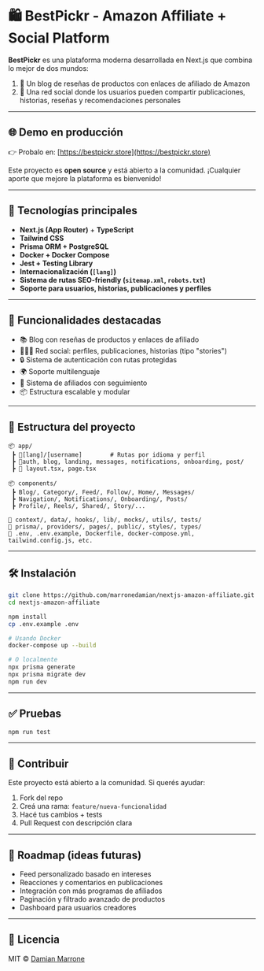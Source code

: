 # 🛍️ BestPickr - Amazon Affiliate + Social Platform

**BestPickr** es una plataforma moderna desarrollada en Next.js que combina lo mejor de dos mundos:

1. 📝 Un blog de reseñas de productos con enlaces de afiliado de Amazon
2. 📸 Una red social donde los usuarios pueden compartir publicaciones, historias, reseñas y recomendaciones personales

---

## 🌐 Demo en producción

👉 Probalo en: [https://bestpickr.store](https://bestpickr.store)

Este proyecto es **open source** y está abierto a la comunidad. ¡Cualquier aporte que mejore la plataforma es bienvenido!

---

## 🚀 Tecnologías principales

- **Next.js (App Router)** + **TypeScript**
- **Tailwind CSS**
- **Prisma ORM + PostgreSQL**
- **Docker + Docker Compose**
- **Jest + Testing Library**
- **Internacionalización (`[lang]`)**
- **Sistema de rutas SEO-friendly (`sitemap.xml`, `robots.txt`)**
- **Soporte para usuarios, historias, publicaciones y perfiles**

---

## 🧠 Funcionalidades destacadas

- 📚 Blog con reseñas de productos y enlaces de afiliado
- 🧑‍🤝‍🧑 Red social: perfiles, publicaciones, historias (tipo "stories")
- 🔒 Sistema de autenticación con rutas protegidas
- 🌍 Soporte multilenguaje
- 🔗 Sistema de afiliados con seguimiento
- 📦 Estructura escalable y modular

---

## 📁 Estructura del proyecto

```
📦 app/
 ┣ 📂[lang]/[username]        # Rutas por idioma y perfil
 ┣ 📂auth, blog, landing, messages, notifications, onboarding, post/
 ┣ 📜 layout.tsx, page.tsx

📦 components/
 ┣ Blog/, Category/, Feed/, Follow/, Home/, Messages/
 ┣ Navigation/, Notifications/, Onboarding/, Posts/
 ┣ Profile/, Reels/, Shared/, Story/...

📂 context/, data/, hooks/, lib/, mocks/, utils/, tests/
📂 prisma/, providers/, pages/, public/, styles/, types/
📜 .env, .env.example, Dockerfile, docker-compose.yml, tailwind.config.js, etc.
```

---

## 🛠️ Instalación

```bash
git clone https://github.com/marronedamian/nextjs-amazon-affiliate.git
cd nextjs-amazon-affiliate

npm install
cp .env.example .env

# Usando Docker
docker-compose up --build

# O localmente
npx prisma generate
npx prisma migrate dev
npm run dev
```

---

## ✅ Pruebas

```bash
npm run test
```

---

## 🤝 Contribuir

Este proyecto está abierto a la comunidad. Si querés ayudar:

1. Fork del repo
2. Creá una rama: `feature/nueva-funcionalidad`
3. Hacé tus cambios + tests
4. Pull Request con descripción clara

---

## 🧭 Roadmap (ideas futuras)

- Feed personalizado basado en intereses
- Reacciones y comentarios en publicaciones
- Integración con más programas de afiliados
- Paginación y filtrado avanzado de productos
- Dashboard para usuarios creadores

---

## 📄 Licencia

MIT © [Damian Marrone](https://github.com/marronedamian)